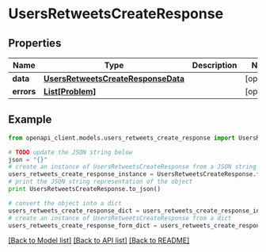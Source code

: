 # UsersRetweetsCreateResponse


## Properties
Name | Type | Description | Notes
------------ | ------------- | ------------- | -------------
**data** | [**UsersRetweetsCreateResponseData**](UsersRetweetsCreateResponseData.md) |  | [optional] 
**errors** | [**List[Problem]**](Problem.md) |  | [optional] 

## Example

```python
from openapi_client.models.users_retweets_create_response import UsersRetweetsCreateResponse

# TODO update the JSON string below
json = "{}"
# create an instance of UsersRetweetsCreateResponse from a JSON string
users_retweets_create_response_instance = UsersRetweetsCreateResponse.from_json(json)
# print the JSON string representation of the object
print UsersRetweetsCreateResponse.to_json()

# convert the object into a dict
users_retweets_create_response_dict = users_retweets_create_response_instance.to_dict()
# create an instance of UsersRetweetsCreateResponse from a dict
users_retweets_create_response_form_dict = users_retweets_create_response.from_dict(users_retweets_create_response_dict)
```
[[Back to Model list]](../README.md#documentation-for-models) [[Back to API list]](../README.md#documentation-for-api-endpoints) [[Back to README]](../README.md)


